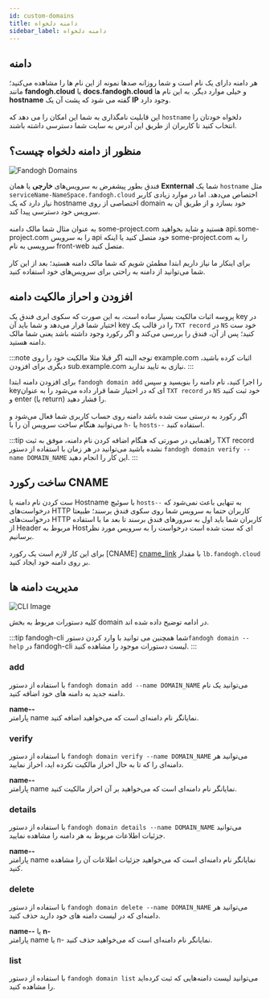 ```yaml
---
id: custom-domains
title: دامنه دلخواه‌
sidebar_label: دامنه دلخواه
---
```


## دامنه

هر دامنه دارای یک نام است و شما روزانه صدها نمونه از این نام ها را مشاهده می‌کنید؛ مانند **fandogh.cloud** یا **docs.fandogh.cloud** و خیلی موارد دیگر. به این نام ها **hostname** گفته می شود که پشت آن یک **IP** وجود دارد.<br/><br/>
این قابلیت نامگذاری به شما این امکان را می دهد که `hostname‍` دلخواه خودتان را انتخاب کنید تا کاربران از طریق این آدرس به سایت شما دسترسی داشته باشند.

## منظور از دامنه دلخواه چیست؟

![Fandogh Domains](/img/docs/domains.svg "Fandogh Domains")

فندق بطور پیشفرض به سرویس‌های **خارجی** یا همان **Exnternal** شما یک `hostname` مثل `serviceName-NameSpace.fandogh.cloud` اختصاص می‌دهد. اما در موارد زیادی کاربر نیاز دارد که یک hostname اختصاصی از روی domain خود بسازد و از طریق آن به سرویس خود دسترسی پیدا کند.<br/><br/>
به عنوان مثال  شما مالک دامنه some-project.com ‌هستید و شاید بخواهید api.some-project.com را به سرویس api خود متصل کنید یا اینکه some-project.com را به سرویسی به نام front-web متصل کنید.<br/><br/>
برای اینکار ما نیاز داریم ابتدا مطمئن شویم که شما مالک دامنه هستید؛ بعد از این کار شما می‌توانید از دامنه به راحتی برای سرویس‌های خود استفاده کنید.

## افزودن و احراز مالکیت دامنه

پروسه اثبات مالکیت بسیار ساده است، به این صورت که سکوی ابری فندق یک key در اختیار شما قرار می‌دهد و شما باید آن key را در قالب یک `TXT record` در `NS` خود ست کنید؛ پس از آن، فندق را بررسی می‌کند و اگر رکورد وجود داشته باشد یعنی شما مالک دامنه هستید.<br/>

:::note توجه
البته اگر قبلا مثلا مالکیت خود را روی example.com اثبات کرده باشید، دیگری برای افزودن sub.example.com نیازی به تایید ندارید.
:::

برای افزودن دامنه ابتدا `fandogh domain add` را اجرا کنید، نام دامنه را بنویسید و سپس keyای که در اختیار شما قرار داده می‌شود را به عنوان `TXT record` در `NS` خود ثبت کنید و enter (یا return) را فشار دهید.<br/><br/>
اگر رکورد به درستی ست شده باشد دامنه روی حساب کاربری شما فعال می‌شود و می‌توانید هنگام ساخت سرویس آن را با `h-` یا `hosts--` استفاده کنید.

:::tip راهنمایی
در صورتی که هنگام اضافه کردن نام دامنه، موفق به ثبت TXT record نشده باشید می‌توانید در هر زمان با استفاده از دستور `fandogh domain verify --name DOMAIN_NAME` این کار را انجام دهید.
:::

## ساخت رکورد CNAME

ست کردن نام دامنه یا Hostname با سوئیچ `hosts--` به تنهایی باعث نمی‌شود که درخواست‌های HTTP کاربران حتما به سرویس شما روی سکوی فندق برسند؛ طبیعتا درخواست‌های HTTP کاربران شما باید اول به سرور‌های فندق برسند تا بعد ما با استفاده از Header مربوط به Hostای که ست شده است درخواست را به سرویس مورد نظر برسانیم.<br/><br/>
برای این کار لازم است یک رکورد [CNAME] [cname_link]  با مقدار `lb.fandogh.cloud` بر روی دامنه خود ایجاد کنید.

##  مدیریت دامنه ها

![ CLI Image](/img/docs/cli_image.svg "CLI Image")

کلیه دستورات مربوط به بخش domain در ادامه توضیح داده شده اند.

:::tip fandogh-cli
شما همچنین می توانید با وارد کردن دستور`fandogh domain --help` در fandogh-cli لیست دستورات موجود را مشاهده کنید.
:::

###  add

با استفاده از دستور  `fandogh domain add --name DOMAIN_NAME`  می‌توانید یک نام دامنه جدید به دامنه های خود اضافه کنید.

**name--**<br/>
پارامتر name نمایانگر نام دامنه‌ای است که می‌خواهید اضافه کنید.

###  verify
با استفاده از دستور `fandogh domain verify --name DOMAIN_NAME` می‌توانید هر دامنه‌ای را که تا به حال احراز مالکیت نکرده اید، احراز نمایید.

**name--**<br/>
پارامتر name نمایانگر نام دامنه‌ای است که می‌خواهید بر آن احراز مالکیت کنید.

###  details
با استفاده از دستور `fandogh domain details --name DOMAIN_NAME` می‌توانید جزئیات اطلاعات مربوط به هر دامنه را مشاهده نمایید.

**name--**<br/>
پارامتر name نمایانگر نام دامنه‌ای است که می‌خواهید جزئیات اطلاعات آن را مشاهده کنید.

###  delete
با استفاده از دستور `fandogh domain delete --name DOMAIN_NAME` می‌توانید هر دامنه‌ای که در لیست دامنه های خود دارید حذف کنید.

**name--** یا **n-**<br/>
پارامتر name یا n- نمایانگر نام دامنه‌ای است که می‌خواهید حذف کنید.
###  list
با استفاده از دستور `fandogh domain list` می‌توانید لیست دامنه‌هایی که ثبت کرده‌اید را مشاهده کنید.


[cname_link]: https://en.wikipedia.org/wiki/CNAME_record